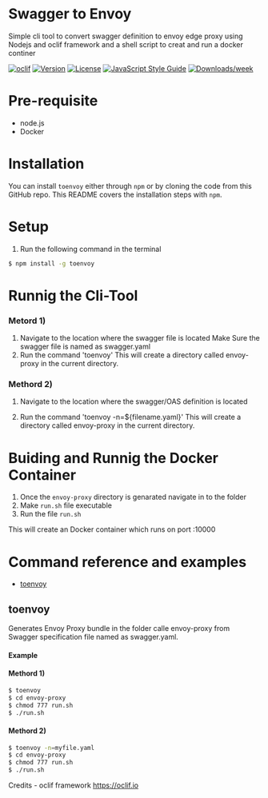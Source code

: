 Swagger to Envoy 
================

Simple cli tool to convert swagger definition to envoy edge proxy using Nodejs and oclif framework and 
a shell script to creat and run a docker continer 

[![oclif](https://img.shields.io/badge/cli-oclif-brightgreen.svg)](https://oclif.io)
[![Version](https://img.shields.io/npm/v/toenvoy.svg)](https://npmjs.org/package/toenvoy)
[![License](https://img.shields.io/npm/l/toenvoy.svg)](https://github.com/VimukthiMayadunne/toenvoy/blob/master/package.json)
[![JavaScript Style Guide](https://img.shields.io/badge/code%20style-standard-brightgreen.svg)](http://standardjs.com/)
[![Downloads/week](https://img.shields.io/npm/dw/toenvoy.svg)](https://npmjs.org/package/toenvoy)

# Pre-requisite 
- node.js
- Docker


# Installation
You can install `toenvoy` either through `npm` or by cloning the code from this GitHub repo.  This README covers the installation steps with `npm`.


# Setup

1) Run the following command  in the terminal 

```bash
$ npm install -g toenvoy
```

         
# Runnig the Cli-Tool

### Metord 1)
1) Navigate to the location where the swagger file is located 
   Make Sure the swagger file is named as swagger.yaml  
2) Run the command 'toenvoy'
    This will create a directory called envoy-proxy  in the current directory. 

###  Methord 2)

1) Navigate to the location where the swagger/OAS definition is located
   
2) Run the command 'toenvoy -n=${filename.yaml}'
    This will create a directory called envoy-proxy  in the current directory. 


# Buiding and Runnig the Docker Container

1) Once the `envoy-proxy` directory is genarated navigate in to the folder
2) Make `run.sh` file executable
3) Run the file `run.sh` 

This will create an Docker container which runs on port :10000

# <a name="reference"></a>Command reference and examples

* [toenvoy](#generateapi)

## <a name="generateapi"></a>toenvoy

Generates Envoy Proxy bundle in the folder calle envoy-proxy from Swagger specification file named as swagger.yaml.


#### Example

#### Methord 1)
```bash
$ toenvoy
$ cd envoy-proxy
$ chmod 777 run.sh
$ ./run.sh
```
#### Methord 2)

```bash
$ toenvoy -n=myfile.yaml
$ cd envoy-proxy
$ chmod 777 run.sh
$ ./run.sh
```




Credits - oclif framework  https://oclif.io

